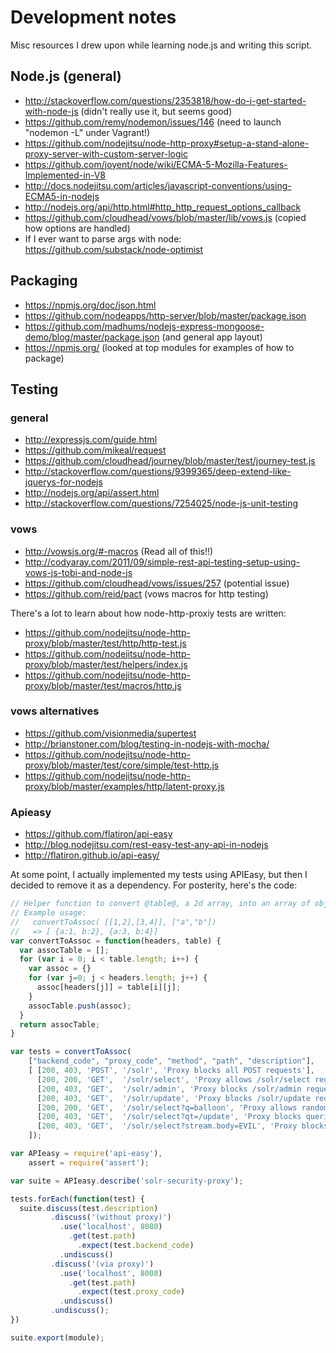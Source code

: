 # Development notes 

Misc resources I drew upon while learning node.js and writing this script.

## Node.js (general)

* http://stackoverflow.com/questions/2353818/how-do-i-get-started-with-node-js (didn't really use it, but seems good)
* https://github.com/remy/nodemon/issues/146 (need to launch "nodemon -L" under Vagrant!)
* https://github.com/nodejitsu/node-http-proxy#setup-a-stand-alone-proxy-server-with-custom-server-logic
* https://github.com/joyent/node/wiki/ECMA-5-Mozilla-Features-Implemented-in-V8
* http://docs.nodejitsu.com/articles/javascript-conventions/using-ECMA5-in-nodejs
* http://nodejs.org/api/http.html#http_http_request_options_callback
* https://github.com/cloudhead/vows/blob/master/lib/vows.js (copied how options are handled)
* If I ever want to parse args with node: https://github.com/substack/node-optimist

## Packaging

* https://npmjs.org/doc/json.html
* https://github.com/nodeapps/http-server/blob/master/package.json
* https://github.com/madhums/nodejs-express-mongoose-demo/blog/master/package.json (and general app layout)
* https://npmjs.org/ (looked at top modules for examples of how to package)

## Testing 

### general

* http://expressjs.com/guide.html
* https://github.com/mikeal/request
* https://github.com/cloudhead/journey/blob/master/test/journey-test.js
* http://stackoverflow.com/questions/9399365/deep-extend-like-jquerys-for-nodejs
* http://nodejs.org/api/assert.html
* http://stackoverflow.com/questions/7254025/node-js-unit-testing

### vows

* http://vowsjs.org/#-macros (Read all of this!!)
* http://codyaray.com/2011/09/simple-rest-api-testing-setup-using-vows-js-tobi-and-node-js
* https://github.com/cloudhead/vows/issues/257 (potential issue)
* https://github.com/reid/pact (vows macros for http testing)

There's a lot to learn about how node-http-proxiy tests are written:

* https://github.com/nodejitsu/node-http-proxy/blob/master/test/http/http-test.js
* https://github.com/nodejitsu/node-http-proxy/blob/master/test/helpers/index.js
* https://github.com/nodejitsu/node-http-proxy/blob/master/test/macros/http.js

### vows alternatives

* https://github.com/visionmedia/supertest
* http://brianstoner.com/blog/testing-in-nodejs-with-mocha/
* https://github.com/nodejitsu/node-http-proxy/blob/master/test/core/simple/test-http.js
* https://github.com/nodejitsu/node-http-proxy/blob/master/examples/http/latent-proxy.js

### Apieasy

* https://github.com/flatiron/api-easy
* http://blog.nodejitsu.com/rest-easy-test-any-api-in-nodejs
* http://flatiron.github.io/api-easy/

At some point, I actually implemented my tests using APIEasy, but then I decided to remove it as a dependency.
For posterity, here's the code:

```js
// Helper function to convert @table@, a 2d array, into an array of objects.
// Example usage:
//   convertToAssoc( [[1,2],[3,4]], ["a","b"]) 
//   => [ {a:1, b:2}, {a:3, b:4}]
var convertToAssoc = function(headers, table) {
  var assocTable = [];
  for (var i = 0; i < table.length; i++) {
    var assoc = {}
    for (var j=0; j < headers.length; j++) {
      assoc[headers[j]] = table[i][j];
    }
    assocTable.push(assoc);
  }
  return assocTable;
}

var tests = convertToAssoc(
    ["backend_code", "proxy_code", "method", "path", "description"],
    [ [200, 403, 'POST', '/solr', 'Proxy blocks all POST requests'],
      [200, 200, 'GET',  '/solr/select', 'Proxy allows /solr/select requests'],
      [200, 403, 'GET',  '/solr/admin', 'Proxy blocks /solr/admin requests (not in whitelist)'],
      [200, 403, 'GET',  '/solr/update', 'Proxy blocks /solr/update requests (not in whitelist)'],
      [200, 200, 'GET',  '/solr/select?q=balloon', 'Proxy allows random /solr/select queries'],
      [200, 403, 'GET',  '/solr/select?qt=/update', 'Proxy blocks queries with qt= param'],
      [200, 403, 'GET',  '/solr/select?stream.body=EVIL', 'Proxy blocks queries with stream.* param']
    ]);

var APIeasy = require('api-easy'),
    assert = require('assert');

var suite = APIeasy.describe('solr-security-proxy');

tests.forEach(function(test) { 
  suite.discuss(test.description)
         .discuss('(without proxy)')
           .use('localhost', 8080)
             .get(test.path)
               .expect(test.backend_code)
           .undiscuss()
         .discuss('(via proxy)')
           .use('localhost', 8008)
             .get(test.path)
               .expect(test.proxy_code)
           .undiscuss()
         .undiscuss();
})

suite.export(module);
```

